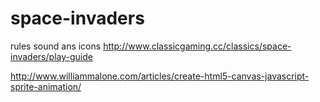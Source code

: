 # space-invaders

rules sound ans icons http://www.classicgaming.cc/classics/space-invaders/play-guide

http://www.williammalone.com/articles/create-html5-canvas-javascript-sprite-animation/

